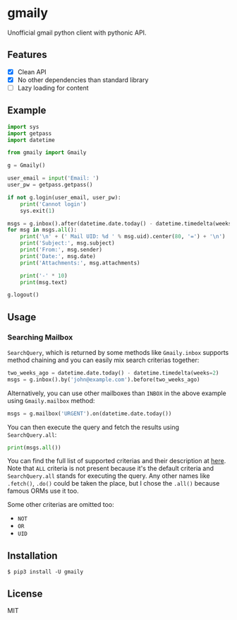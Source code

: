 # gmaily

Unofficial gmail python client with pythonic API.

## Features

- [x] Clean API
- [x] No other dependencies than standard library
- [ ] Lazy loading for content

## Example

```python
import sys
import getpass
import datetime

from gmaily import Gmaily

g = Gmaily()

user_email = input('Email: ')
user_pw = getpass.getpass()

if not g.login(user_email, user_pw):
    print('Cannot login')
    sys.exit(1)

msgs = g.inbox().after(datetime.date.today() - datetime.timedelta(weeks=2))
for msg in msgs.all():
    print('\n' + (' Mail UID: %d ' % msg.uid).center(80, '=') + '\n')
    print('Subject:', msg.subject)
    print('From:', msg.sender)
    print('Date:', msg.date)
    print('Attachments:', msg.attachments)

    print('-' * 10)
    print(msg.text)

g.logout()
```

## Usage

### Searching Mailbox

`SearchQuery`, which is returned by some methods like `Gmaily.inbox`
supports method chaining and you can easily mix search criterias together:

```python
two_weeks_ago = datetime.date.today() - datetime.timedelta(weeks=2)
msgs = g.inbox().by('john@example.com').before(two_weeks_ago)
```

Alternatively, you can use other mailboxes than `INBOX` in the above example
using `Gmaily.mailbox` method:

```python
msgs = g.mailbox('URGENT').on(datetime.date.today())
```

You can then execute the query and fetch the results using `SearchQuery.all`:

```python
print(msgs.all())
```

You can find the full list of supported criterias and their description at
[here](https://tools.ietf.org/html/rfc3501#section-6.4.4).
Note that `ALL` criteria is not present because it's the default criteria
and `SearchQuery.all` stands for executing the query.
Any other names like `.fetch()`, `.do()` could be taken the place,
but I chose the `.all()` because famous ORMs use it too.

Some other criterias are omitted too:

- `NOT`
- `OR`
- `UID`

## Installation

```
$ pip3 install -U gmaily
```

## License

MIT

